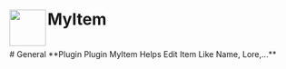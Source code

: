 <h1>MyItem<img src="https://i.imgur.com/nwTo8mG.png" height="64" width="64" align="left"></img></h1><br/>
# General
**Plugin Plugin MyItem Helps Edit Item Like Name, Lore,...**
